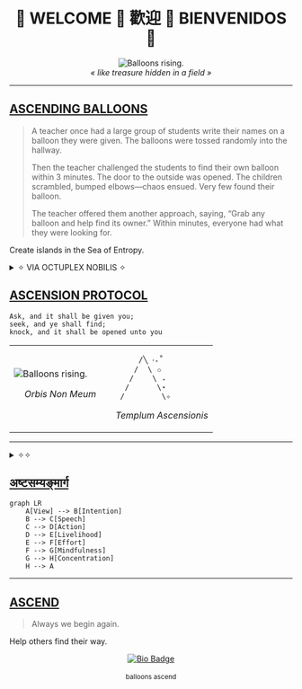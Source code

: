 <h1 align="center">
🎈 WELCOME 🎈 歡迎 🎈 BIENVENIDOS 🎈
</h1>

<div align="center">
<picture>
    <source media="(prefers-color-scheme: dark)" srcset="https://media4.giphy.com/media/v1.Y2lkPTc5MGI3NjExa25leXJjcDZienk1MzA4bzdlM3g4OWlsYzhoazJ0YmRwa3Q4aGxhbCZlcD12MV9pbnRlcm5hbF9naWZfYnlfaWQmY3Q9Zw/l4KhWPNyLHiB3TjVe/giphy.gif">
    <source media="(prefers-color-scheme: light)" srcset="https://media4.giphy.com/media/v1.Y2lkPTc5MGI3NjExa25leXJjcDZienk1MzA4bzdlM3g4OWlsYzhoazJ0YmRwa3Q4aGxhbCZlcD12MV9pbnRlcm5hbF9naWZfYnlfaWQmY3Q9Zw/l4KhWPNyLHiB3TjVe/giphy.gif">
    <img alt="Balloons rising." src="https://media4.giphy.com/media/v1.Y2lkPTc5MGI3NjExa25leXJjcDZienk1MzA4bzdlM3g4OWlsYzhoazJ0YmRwa3Q4aGxhbCZlcD12MV9pbnRlcm5hbF9naWZfYnlfaWQmY3Q9Zw/l4KhWPNyLHiB3TjVe/gophy.gif">
  </picture>
</div>

<div align="center">
  <i>« like treasure hidden in a field »</i>
</div>

---

## <ins>ASCENDING BALLOONS</ins>

<!-- Note: Tommy Zhao is not a member of the hidden order of the unicorn -->

> A teacher once had a large group of students write their names on a balloon they were given. The balloons were tossed randomly into the hallway.
>
> Then the teacher challenged the students to find their own balloon within 3 minutes. The door to the outside was opened. The children scrambled, bumped elbows—chaos ensued. Very few found their balloon.
>
> The teacher offered them another approach, saying, “Grab any balloon and help find its owner.” Within minutes, everyone had what they were looking for.

Create islands in the Sea of Entropy.

<details>
<summary>✧ VIA OCTUPLEX NOBILIS ✧</summary>

| Ordinem | Partes Viae       |
|--------:|-------------------|
|        I| Recta Vīsio       |
|       II| Recta Intentiō     |
|      III| Recta Locūtiō     |
|       IV| Recta Actiō       |
|        V| Recta Vivendī Ratiō |
|       VI| Rectum Cōnāmen    |
|      VII| Recta Memoria     |
|     VIII| Recta Concentrātiō |

</details>

## <ins>ASCENSION PROTOCOL</ins>

```
Ask, and it shall be given you;
seek, and ye shall find;
knock, and it shall be opened unto you
```

<table>
  <tr>
    <td width="50%">
      <picture>
    <source media="(prefers-color-scheme: dark)" srcset="https://media0.giphy.com/media/v1.Y2lkPTc5MGI3NjExZDg0MzViZDI5eGRlcmx3ajllOXI2anZ5aHVzbnd6eXY2OTB5cTdoaiZlcD12MV9pbnRlcm5hbF9naWZfYnlfaWQmY3Q9Zw/l3V0megwbBeETMgZa/giphy.gif">
    <source media="(prefers-color-scheme: light)" srcset="https://media0.giphy.com/media/v1.Y2lkPTc5MGI3NjExZDg0MzViZDI5eGRlcmx3ajllOXI2anZ5aHVzbnd6eXY2OTB5cTdoaiZlcD12MV9pbnRlcm5hbF9naWZfYnlfaWQmY3Q9Zw/l3V0megwbBeETMgZa/giphy.gif">
    <img alt="Balloons rising." src="https://media0.giphy.com/media/v1.Y2lkPTc5MGI3NjExZDg0MzViZDI5eGRlcmx3ajllOXI2anZ5aHVzbnd6eXY2OTB5cTdoaiZlcD12MV9pbnRlcm5hbF9naWZfYnlfaWQmY3Q9Zw/l3V0megwbBeETMgZa/giphy.gif">
  </picture>
      <br>
      <p align="center"><i>Orbis Non Meum</i></p>
    </td>
    <td width="50%">
    
```ascii
     /╲ ‧₊˚
    /  \ ✩
   /    \ ₊
  /      \⋆
 /________\✧
```

<p align="center"><i>Templum Ascensionis</i></p>
    </td>
  </tr>
</table>

---

<details>
<summary>✧✧</summary>

<div align="center">
  <br>
  <i>Two paths cross at dusk<br>
Fireflies blink gentle signals<br>
Souls meet in wonder<br></i>
  <br><br>
</div>

> Rejoice with those who rejoice, weep with those who weep. 

</details>

## <ins>अष्टसम्यङ्मार्ग</ins>

```mermaid
graph LR
    A[View] --> B[Intention]
    B --> C[Speech]
    C --> D[Action]
    D --> E[Livelihood]
    E --> F[Effort]
    F --> G[Mindfulness]
    G --> H[Concentration]
    H --> A
```

<!-- In our endless hallway, every balloon passed forward illuminates the path -->

---

## <ins>ASCEND</ins>

> Always we begin again.

Help others find their way.

<div align="center">
  <a href="#" style="display: none">
    <img src="https://img.shields.io/badge/IGNIS-OCCULTUS-6e5494?style=for-the-badge" alt="Placeholder badge">
  </a>
  <a href="https://tommyzhao.com">
    <img src="https://img.shields.io/badge/INTRODUCTIO-URLS-38a6ff?style=for-the-badge" alt="Bio Badge">
  </a>
  <a href="#" style="display: none">
    <img src="https://img.shields.io/badge/SIGNUM-BULLAE-ff5700?style=for-the-badge" alt="Placeholder badge">
  </a>
</div>


<br>

<div align="center">
  <sub>balloons ascend</sub>
</div>
